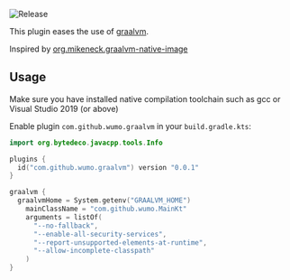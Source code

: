 ![Release](https://img.shields.io/maven-metadata/v/https/plugins.gradle.org/m2/com/github/wumo/gradle-graalvm-plugin/maven-metadata.xml.svg?label=com.github.wumo.graalvm)

This plugin eases the use of [graalvm](https://github.com/oracle/graal).

Inspired by [org.mikeneck.graalvm-native-image](https://github.com/mike-neck/graalvm-native-image-plugin)

## Usage

Make sure you have installed native compilation toolchain such as gcc or Visual Studio 2019 (or above)

Enable plugin `com.github.wumo.graalvm` in your `build.gradle.kts`:
```kotlin
import org.bytedeco.javacpp.tools.Info

plugins {
  id("com.github.wumo.graalvm") version "0.0.1"
}

graalvm {
  graalvmHome = System.getenv("GRAALVM_HOME")
    mainClassName = "com.github.wumo.MainKt"
    arguments = listOf(
      "--no-fallback",
      "--enable-all-security-services",
      "--report-unsupported-elements-at-runtime",
      "--allow-incomplete-classpath"
    )
}
```

